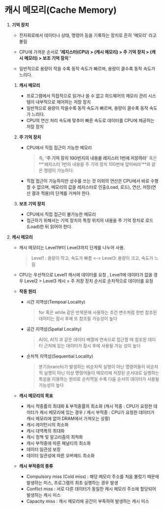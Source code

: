 # 캐시 메모리(Cache Memory)

 1. **기억 장치**

    - 전자회로에서 데이터나 상태, 명령어 등을 기록하는 장치로 흔히 '메모리' 라고 불림

    - CPU에 가까운 순서로 **'레지스터(CPU) > (캐시 메모리) > 주 기억 장치 > (캐시 메모리) > 보조 기억 장치 '**
    - 일반적으로 용량이 작을 수록 동작 속도가 빠르며, 용량이 클수록 동작 속도가 느리다.

    1. **캐시 메모리**

       - 프로그램에서 직접적으로 읽거나 쓸 수 없고 하드웨어의 메모리 관리 시스템이 내부적으로 제어하는 저장 장치
       - 일반적으로 용량이 작을수록 동작 속도가 빠르며, 용량이 클수록 동작 속도가 느리다.
       - CPU의 연산 처리 속도에 맞추어 빠른 속도로 데이터를 CPU에 제공하는 저장 장치

    2. **주 기억 장치**

       - CPU에서 직접 접근이 가능한 메모리

         > 즉, **'주 기억 장치 100번지의 내용을 레지스터 1번에 저장하라'** 혹은 **'레지스터 1번의 내용을 주 기억 장치 100번에 덮어써라'**와 같은 명령이 가능하다.

       - 직접 접근이 가능하지만 상수를 쓰는 것 이외의 연산은 CPU에서 바로 수행할 수 없으며, 메모리의 값을 레지스터로 인출(Load, 로드), 연산, 저장(연산 결과 적용)의 단계를 거쳐야 한다.

    3. **보조 기억 장치**

       - CPU에서 직접 접근이 불가능한 메모리
       - 접근하기 위해서는 기억 장치의 특정 위치의 내용을 주 기억 장치로 로드(Load)한 뒤 읽어야 한다.



2. **캐시 메모리**

   - 캐시 메모리는 Level1부터 Level3까지 단계를 나누어 사용.

     > Level1 : 용량이 작고, 속도가 빠름 <-> Level3: 용량이 크고, 속도가 느림 

   - CPU는 우선적으로 Level1 캐시에 데이터를 요청 , Level1에 데이터가 없을 경우 Level2 > Level3 캐시 > 주 저장 장치 순서로 순차적으로 데이터를 요청

   - **작동 원리**

     - 시간 지역성(Tempoal Locality) 

       > for 혹은 while 같은 반복문에 사용하는 조건 변수처럼 한번 참조된 데이터는 잠시 후에 또 참조될 가능성이 높다

     - 공간 지역성(Spatial Locality)

       > A[0], A[1] 과 같은 데이터 배열에 연속으로 접근할 때 참조된 데이터 근처에 있는 데이터가 잠시 후에 사용될 가능 성이 높다

     - 순차적 지역성(Sequential Locality)

       > 분기(branch)가 발생하는 비순차적 실행이 아닌 명령어들이 비순차적 실행이 아닌 이상 명령어들이 메모리에 저장된 순서대로 실행하는 특성을 이용하는 원리로 순차적일 수록 다음 순서의 데이터가 사용될 가능성이 높다

   - **캐시 메모리의 목표**

     - 캐시 적중률의 최대화 & 부적중률의 최소화
       (캐시 적중 : CPU가 요청한 데이터가 캐시 메모리에 있는 경우 / 캐시 부적중 : CPU가 요청한 데이터가 캐시 메모리에 없어 DRAM에서 가져오는 상황)
     - 캐시 레이턴시의 최소화
     - 캐시 대역폭의 최대화
     - 캐시 정책 및 알고리즘의 최적화
     - 캐시 부적중에 따른 패널티의 최소화
     - 데이터 일관성 보장
     - 데이터 일관성에 따른 오버헤드 최소화

   - **캐시 부적중의 종류**

     - Compulsory miss (Cold miss) : 해당 메모리 주소를 처음 불렀기 때문에 발생하는 미스, 프로그램의 최초 실행하는 경우 발생
     - Conflict miss : 서로 다른 데이터가 동일한 캐시 메모리 주소에 할당되어 발생하는 캐시 미스
     - Capacity miss : 캐시 메모리에 공간이 부족하여 발생하는 캐시 미스